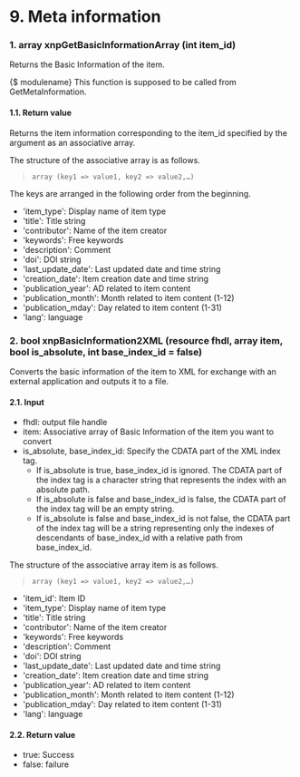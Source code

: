 # 9. Meta information

### 1. array xnpGetBasicInformationArray \(int item\_id\)

Returns the Basic Information of the item.

{$ modulename} This function is supposed to be called from GetMetaInformation.

#### 1.1. Return value

Returns the item information corresponding to the item\_id specified by the argument as an associative array.

The structure of the associative array is as follows.

> ```text
> array (key1 => value1, key2 => value2,…)
> ```

The keys are arranged in the following order from the beginning.

* 'item\_type': Display name of item type
* 'title': Title string
* 'contributor': Name of the item creator
* 'keywords': Free keywords
* 'description': Comment
* 'doi': DOI string
* 'last\_update\_date': Last updated date and time string
* 'creation\_date': Item creation date and time string
* 'publication\_year': AD related to item content
* 'publication\_month': Month related to item content \(1-12\)
* 'publication\_mday': Day related to item content \(1-31\)
* 'lang': language

### 2. bool xnpBasicInformation2XML \(resource fhdl, array item, bool is\_absolute, int base\_index\_id = false\)

Converts the basic information of the item to XML for exchange with an external application and outputs it to a file.

#### 2.1. Input

* fhdl: output file handle
* item: Associative array of Basic Information of the item you want to convert
* is\_absolute, base\_index\_id: Specify the CDATA part of the XML index tag.
  * If is\_absolute is true, base\_index\_id is ignored. The CDATA part of the index tag is a character string that represents the index with an absolute path.
  * If is\_absolute is false and base\_index\_id is false, the CDATA part of the index tag will be an empty string.
  * If is\_absolute is false and base\_index\_id is not false, the CDATA part of the index tag will be a string representing only the indexes of descendants of base\_index\_id with a relative path from base\_index\_id.

The structure of the associative array item is as follows.

> ```text
> array (key1 => value1, key2 => value2,…)
> ```

* 'item\_id': Item ID
* 'item\_type': Display name of item type
* 'title': Title string
* 'contributor': Name of the item creator
* 'keywords': Free keywords
* 'description': Comment
* 'doi': DOI string
* 'last\_update\_date': Last updated date and time string
* 'creation\_date': Item creation date and time string
* 'publication\_year': AD related to item content
* 'publication\_month': Month related to item content \(1-12\)
* 'publication\_mday': Day related to item content \(1-31\)
* 'lang': language

#### 2.2. Return value

* true: Success
* false: failure

